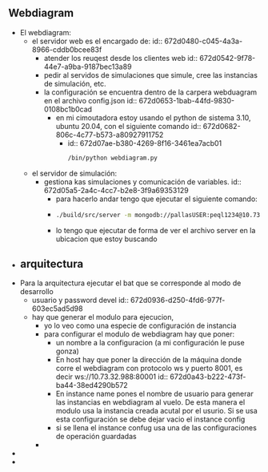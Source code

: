## Webdiagram
- El webdiagram:
	- el servidor web es el encargado de:
	  id:: 672d0480-c045-4a3a-8966-cddb0bcee83f
		- atender los reuqest desde los clientes web 
		  id:: 672d0542-9f78-44e7-a9ba-9187bec13a89
		- pedir al servidos de simulaciones que simule, cree las instancias de simulación, etc.
		- la configuración se encuentra dentro de la carpera webduagram en el archivo config.json
		  id:: 672d0653-1bab-44fd-9830-0108bc1b0cad
			- en mi cimoutadora estoy usando el python de sistema 3.10, ubuntu 20.04, con el siguiente comando
			  id:: 672d0682-806c-4c77-b573-a80927911752
				- id:: 672d07ae-b380-4269-8f16-3461ea7acb01
				  ```bash
				  /bin/python webdiagram.py
				  ```
	- el servidor de simulación:
		- gestiona kas simulaciones y comunicación de variables.
		  id:: 672d05a5-2a4c-4cc7-b2e8-3f9a69353129
			- para hacerlo andar tengo que ejecutar el siguiente comando:
			- ```bash
			  ./build/src/server -m mongodb://pallasUSER:peql1234@10.73.32.33/test -db pallas -h 0.0.0.0
			  ```
			- lo tengo que ejecutar de forma de ver el archivo server en la ubicacion que estoy buscando
- ## arquitectura
- Para la arquitectura ejecutar el bat que se corresponde al modo de desarrollo
	- usuario y password devel 
	  id:: 672d0936-d250-4fd6-977f-603ec5ad5d98
	- hay que generar el modulo para ejecucion,
		- yo lo veo como una especie de configuración de instancia
		- para configurar el modulo de webdiagram hay que poner:
			- un nombre a la configuracion (a mi configuración le puse gonza)
			- En host hay que poner la dirección de la máquina donde corre el webdiagram con protocolo ws y puerto 8001, es decir ws://10.73.32.988:80001
			  id:: 672d0a43-b222-473f-ba44-38ed4290b572
			- En instance name pones el nombre de usuario para generar las instancias en webdiagram al vuelo. De esta manera el modulo usa la instancia creada acutal por el usurio. Si se usa esta configuración se debe dejar vacio el instance config
			- si se llena el instance confug usa una de las configuraciones de operación guardadas
		-
-
-